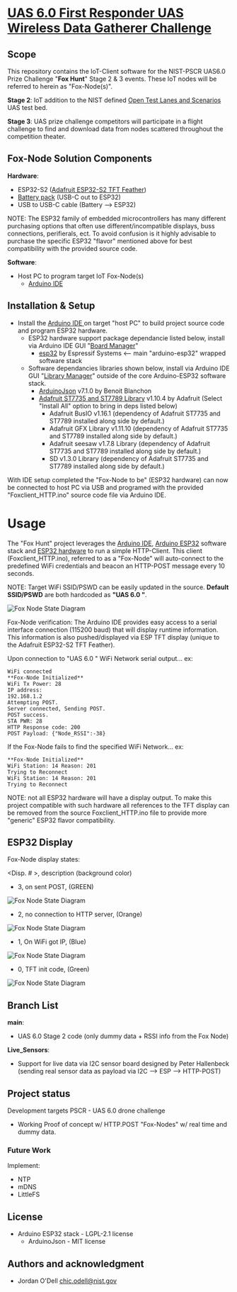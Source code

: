 # [UAS 6.0 First Responder UAS Wireless Data Gatherer Challenge](https://www.nist.gov/ctl/pscr/open-innovation-prize-challenges/current-and-upcoming-prize-challenges/2024-first-responder)

## Scope
This repository contains the IoT-Client software for the NIST-PSCR UAS6.0 Prize Challenge "**Fox Hunt**" Stage 2 & 3 events. These IoT nodes will be referred to herein as "Fox-Node(s)".

**Stage 2**: IoT addition to the NIST defined [Open Test Lanes and Scenarios](https://www.nist.gov/el/intelligent-systems-division-73500/standard-test-methods-response-robots/aerial-systems/open-test) UAS test bed. 

**Stage 3**: 
UAS prize challenge competitors will participate in a flight challenge to find and download data from nodes scattered throughout the competition theater. 

## Fox-Node Solution Components
**Hardware**: 
- ESP32-S2 ([Adafruit ESP32-S2 TFT Feather](https://learn.adafruit.com/adafruit-esp32-s2-tft-feather/overview))
- [Battery pack](https://www.ravpower.com/products/ravpower-10000mah-power-bank-dual-outputs?_pos=1&_psq=prime+1000&_ss=e&_v=1.0) (USB-C out to ESP32)
- USB to USB-C cable (Battery --> ESP32)

NOTE: The ESP32 family of embedded microcontrollers has many different purchasing options that often use different/incompatible displays, buss connections, perifierals, ect. To avoid confusion is it highly advisable to purchase the specific ESP32 "flavor" mentioned above for best compatibility with the provided source code. 

**Software**: 
- Host PC to program target IoT Fox-Node(s)
    - [Arduino IDE ](https://www.arduino.cc/en/software)

## Installation & Setup
- Install the [Arduino IDE ](https://www.arduino.cc/en/software) on target "host PC" to build project source code and program ESP32 hardware.
    - ESP32 hardware support package dependancie listed below, install via Arduino IDE GUI "[Board Manager](https://docs.arduino.cc/software/ide-v2/tutorials/ide-v2-board-manager/)" 
        - [esp32](https://github.com/espressif/arduino-esp32) by Espressif Systems <-- main "arduino-esp32" wrapped software stack
    - Software dependancies libraries shown below, install via Arduino IDE GUI "[Library Manager](https://www.arduino.cc/en/Guide/Libraries/)" outside of the core Arduino-ESP32 software stack.
        - [ArduinoJson](https://github.com/bblanchon/ArduinoJson) v7.1.0 by Benoit Blanchon
        - [Adafruit ST7735 and ST7789 Library](https://github.com/adafruit/Adafruit-ST7735-Library) v1.10.4 by Adafruit (Select "Install All" option to bring in deps listed below)
            - Adafruit BusIO v1.16.1            (dependency of Adafruit ST7735 and ST7789 installed along side by default.)
            - Adafruit GFX Library v1.11.10     (dependency of Adafruit ST7735 and ST7789 installed along side by default.)
            - Adafruit seesaw v1.7.8 Library    (dependency of Adafruit ST7735 and ST7789 installed along side by default.)
            - SD v1.3.0 Library                 (dependency of Adafruit ST7735 and ST7789 installed along side by default.)

With IDE setup completed the "Fox-Node to be" (ESP32 hardware) can now be connected to host PC via USB and programed with the provided "Foxclient_HTTP.ino" source code file via Arduino IDE. 

# Usage
The "Fox Hunt" project leverages the [Arduino IDE](https://www.arduino.cc/en/software), [Arduino ESP32](https://github.com/espressif/arduino-esp32) software stack and [ESP32 hardware](https://learn.adafruit.com/adafruit-esp32-s2-tft-feather/overview) to run a simple HTTP-Client. This client (Foxclient_HTTP.ino), referred to as a "Fox-Node" will auto-connect to the predefined WiFi credentials and beacon an HTTP-POST message every 10 seconds.

NOTE: Target WiFi SSID/PSWD can be easily updated in the source. **Default SSID/PSWD** are both hardcoded as **"UAS 6.0 "**.

![Fox Node State Diagram](pics/FoxNode_StateDiagram.png)

Fox-Node verification:
The Arduino IDE provides easy access to a serial interface connection (115200 baud) that will display runtime information. This information is also pushed/displayed via ESP TFT display (unique to the Adafruit ESP32-S2 TFT Feather). 

Upon connection to "UAS 6.0 " WiFi Network serial output... ex: 

```
WiFi connected
**Fox-Node Initialized**
WiFi Tx Power: 28
IP address: 
192.168.1.2
Attempting POST.
Server connected, Sending POST.
POST success.
STA PWR: 28
HTTP Response code: 200
POST Payload: {"Node_RSSI":-38}
```

If the Fox-Node fails to find the specified WiFi Network... ex:

```
**Fox-Node Initialized**
WiFi Station: 14 Reason: 201
Trying to Reconnect
WiFi Station: 14 Reason: 201
Trying to Reconnect
```

NOTE: not all ESP32 hardware will have a display output. To make this project compatible with such hardware all references to the TFT display can be removed from the source Foxclient_HTTP.ino file to provide more "generic" ESP32 flavor compatibility.

## ESP32 Display

Fox-Node display states:

<Disp. # >, description (background color)

- 3, on sent POST,                   (GREEN)

![Fox Node State Diagram](pics/FoxNode_disp3_tight.jpg)

- 2, no connection to HTTP server,   (Orange)

![Fox Node State Diagram](pics/FoxNode_disp2_tight.jpg)

- 1, On WiFi got IP,                 (Blue)

![Fox Node State Diagram](pics/FoxNode_disp1_tight.jpg)

- 0, TFT init code,                  (Green)

![Fox Node State Diagram](pics/FoxNode_disp0_tight.jpg)

## Branch List 

**main**: 
- UAS 6.0 Stage 2 code (only dummy data + RSSI info from the Fox Node)

**Live_Sensors**: 
- Support for live data via I2C sensor board designed by Peter Hallenbeck (sending real sensor data as payload via I2C --> ESP --> HTTP-POST)

## Project status
Development targets PSCR - UAS 6.0 drone challenge 
- Working Proof of concept w/ HTTP.POST "Fox-Nodes" w/ real time and dummy data.

### Future Work  
Implement:
- NTP 
- mDNS
- LittleFS

## License
- Arduino ESP32 stack - LGPL-2.1 license
    - ArduinoJson - MIT license

## Authors and acknowledgment
- Jordan O'Dell <chic.odell@nist.gov>
